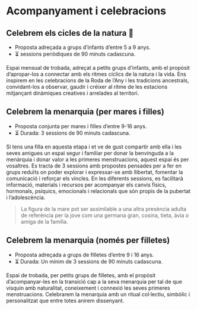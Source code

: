 # Acompanyament i celebracions

## Celebrem els cicles de la natura 🌿
- Proposta adreçada a grups d’infants d’entre 5 a 9 anys.
- ⏳ sessions periòdiques de 90 minuts cadascuna.

Espai mensual de trobada, adreçat a petits grups d’infants, amb el propòsit d’apropar-los a connectar amb els ritmes cíclics de la natura i la vida. Ens inspirem en les celebracions de la Roda de l’Any i les tradicions ancestrals, convidant-los a observar, gaudir i créixer al ritme de les estacions mitjançant dinàmiques creatives i arrelades al territori.


## Celebrem la menarquia (per mares i filles)
- Proposta conjunta per mares i filles d’entre 9-16 anys.
- ⏳ Durada: 3 sessions de 90 minuts cadascuna.


Si tens una filla en aquesta etapa i et ve de gust compartir amb ella i les seves amigues un espai segur i familiar per donar la benvinguda a la menàrquia i donar valor a les primeres menstruacions, aquest espai és per vosaltres. Es tracta de 3 sessions amb propostes pensades per a fer en grups reduïts on poder explorar i expressar-se amb llibertat, fomentar la comunicació i reforçar els vincles. En les diferents sessions, es facilitarà informació, materials i recursos per acompanyar els canvis físics, hormonals, psíquics, emocionals i relacionals que són propis de la pubertat i l’adolescència.

> La figura de la mare pot ser assimilable a una altra presència adulta de referència per la jove com una germana gran, cosina, tieta, àvia o amiga de la família.

## Celebrem la menarquia (només per filletes)
- Proposta adreçada a grups de filletes d’entre 9 i 16 anys.
- ⏳ Durada: Un mínim de 3 sessions de 90 minuts cadascuna.


Espai de trobada, per petits grups de filletes, amb el propòsit d’acompanyar-les en la transició cap a la seva menarquia per tal de que visquin amb naturalitat, coneixement i connexió les seves primeres menstruacions. Celebrarem la menarquia amb un ritual col·lectiu, simbòlic i personalitzat que entre totes anirem dissenyant.